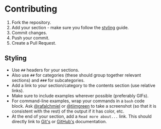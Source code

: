 # Contributing

1. Fork the repository.
2. Add your section - make sure you follow the [styling](#styling) guide.
3. Commit changes.
4. Push your commit.
5. Create a Pull Request.

## Styling

- Use `##` headers for your sections.
- Also use `##` for categories (these should group together relevant sections) and `###` for subcategories.
- Add a link to your section/category to the contents section (use relative links).
- Make sure to include examples wherever possible (preferably GIFs).
- For command-line examples, wrap your commands in a `bash` code block. Ask [@rafalchmiel](https://github.com/rafalchmiel) or [@tiimgreen](https://github.com/tiimgreen) to take a screenshot (so that it is consistent with the rest) of the output if it has color, etc.
- At the end of your section, add a `Read more about...` link. This should directly link to [Git's](http://git-scm.com/docs) or [GitHub's](https://help.github.com/) documentation.
